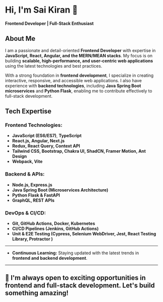 # Hi, I'm Sai Kiran 👋  
**Frontend Developer | Full-Stack Enthusiast**  

## About Me  
I am a passionate and detail-oriented **Frontend Developer** with expertise in **JavaScript, React, Angular, and the MERN/MEAN stacks**. My focus is on building **scalable, high-performance, and user-centric web applications** using the latest technologies and best practices.  

With a strong foundation in **frontend development**, I specialize in creating interactive, responsive, and accessible web applications. I also have experience with **backend technologies**, including **Java Spring Boot microservices** and **Python Flask**, enabling me to contribute effectively to full-stack development.

## Tech Expertise  
### **Frontend Technologies:**  
- **JavaScript (ES6/ES7)**, **TypeScript**  
- **React.js, Angular, Next.js**  
- **Redux, React Query, Context API**  
- **Tailwind CSS, Bootstrap, Chakra UI, ShadCN, Framer Motion, Ant Design**  
- **Webpack, Vite**  

### **Backend & APIs:**  
- **Node.js, Express.js**  
- **Java Spring Boot (Microservices Architecture)**  
- **Python Flask & FastAPI**  
- **GraphQL, REST APIs**  

### **DevOps & CI/CD:**  
- **Git, GitHub Actions, Docker, Kubernetes**  
- **CI/CD Pipelines (Jenkins, GitHub Actions)**  
- **Unit & E2E Testing (Cypress, Selenium WebDriver, Jest, React Testing Library, Protractor )**  
--------- 
- **Continuous Learning:** Staying updated with the latest trends in **frontend and backend development**.  
---------
🚀 **I'm always open to exciting opportunities in frontend and full-stack development. Let's build something amazing!**  
---------
